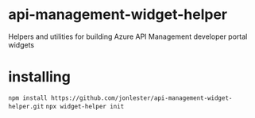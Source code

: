 # api-management-widget-helper
 Helpers and utilities for building Azure API Management developer portal widgets


# installing
`npm install https://github.com/jonlester/api-management-widget-helper.git`
`npx widget-helper init`
